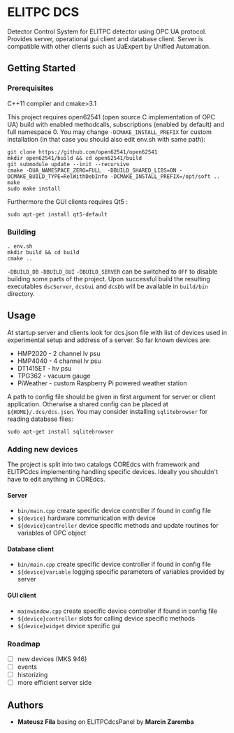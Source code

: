 # ELITPC DCS

Detector Control System for ELITPC detector using OPC UA protocol.
Provides server, operational gui client and database client. Server is
compatible with other clients such as UaExpert by Unified Automation.

## Getting Started

### Prerequisites
C++11 compiler and cmake>3.1

This project requires open62541 (open source C implementation of OPC UA)
build with enabled methodcalls, subscriptions (enabled by default) and full namespace 0. You may change `-DCMAKE_INSTALL_PREFIX` for custom installation (in that case you should also edit env.sh with same path):
```
git clone https://github.com/open62541/open62541
mkdir open62541/build && cd open62541/build
git submodule update --init --recursive
cmake -DUA_NAMESPACE_ZERO=FULL  -DBUILD_SHARED_LIBS=ON -DCMAKE_BUILD_TYPE=RelWithDebInfo -DCMAKE_INSTALL_PREFIX=/opt/soft ..
make
sudo make install
```
Furthermore the GUI clients requires Qt5 :
```
sudo apt-get install qt5-default
```
### Building
```
. env.sh
mkdir build && cd build
cmake ..
```

`-DBUILD_DB` `-DBUILD_GUI` `-DBUILD_SERVER`  can be switched to `OFF` to disable building some parts of the project.
Upon successful build the resulting executables `dscServer`, `dcsGui` and `dcsDb` will be available in `build/bin` directory.


## Usage

At startup server and clients look for dcs.json file with list of
devices used in experimental setup and address of a server. So far known devices are:
* HMP2020 - 2 channel lv psu
* HMP4040 - 4 channel lv psu
* DT1415ET - hv psu
* TPG362 - vacuum gauge
* PiWeather - custom Raspberry Pi powered weather station

A path to config file should be given in first argument for server or client application. Otherwise a shared config can be placed at `${HOME}/.dcs/dcs.json`.
You may consider installing `sqlitebrowser` for reading database files:
```
sudo apt-get install sqlitebrowser
```

### Adding new devices
The project is split into two catalogs COREdcs with framework and ELITPCdcs implementing handling specific devices. Ideally you shouldn't have to edit anything in COREdcs.
#### Server
* `bin/main.cpp` create specific device controller if found in config file
* `${device}` hardware communication with device
* `${device}controller`  device specific methods and update routines for
variables of OPC object
#### Database client
* `bin/main.cpp` create specific device controller if found in config file
* `${device}variable` logging specific parameters of variables provided by server
#### GUI client
* `mainwindow.cpp` create specific device controller if found in config file
* `${device}controller` slots for calling device specific methods
* `${device}widget` device specific gui
### Roadmap
- [ ] new devices (MKS 946) 
- [ ] events
- [ ] historizing
- [ ] more efficient server side
## Authors
* __Mateusz Fila__ basing on ELITPCdcsPanel by __Marcin Zaremba__